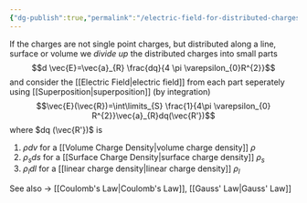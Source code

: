 ```yaml
---
{"dg-publish":true,"permalink":"/electric-field-for-distributed-charges/","tags":["elektromagnetiskfältteori"]}
---
```


If the charges are not single point charges, but distributed along a line, surface or volume we *divide up* the distributed charges into small parts
$$d \vec{E}=\vec{a}_{R} \frac{dq}{4 \pi \varepsilon_{0}R^{2}}$$
and consider the [[Electric Field\|electric field]] from each part seperately using [[Superposition\|superposition]] (by integration)
$$\vec{E}(\vec{R})=\int\limits_{S} \frac{1}{4\pi \varepsilon_{0} R^{2}}\vec{a}_{R}dq(\vec{R'})$$
where $dq (\vec{R'})$ is
1. $\rho dv$ for a [[Volume Charge Density\|volume charge density]] $\rho$
2. $\rho_{s}ds$ for a [[Surface Charge Density\|surface charge density]] $\rho_{s}$
3. $\rho_{l}dl$ for a [[linear charge density\|linear charge density]] $\rho_{l}$

See also → [[Coulomb's Law\|Coulomb's Law]], [[Gauss' Law\|Gauss' Law]]

